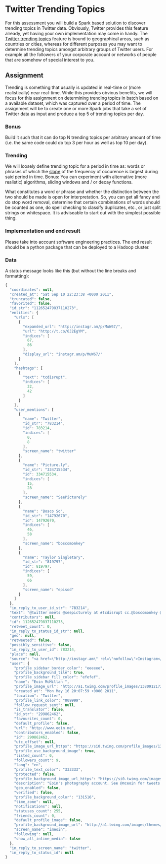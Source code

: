 # Twitter Trending Topics

For this assessment you will build a Spark based solution to discover trending topics in Twitter data. Obviously, Twitter provides this feature already, yet having your own implementation may come in handy. The [Twitter trending topics](https://en.wikipedia.org/wiki/Twitter#Trending_topics) feature is bound to geographical areas, such as countries or cities, whereas for different purposes you may want to determine trending topics amongst arbitrary groups of Twitter users. For example all the followers of your corporate account or networks of people that are somehow of special interest to you.

## Assignment
Trending is something that usually is updated in real-time or (more realistically) near real-time. While this provides obvious benefits, we will focus for this assignment on determining trending topics in batch based on a available dataset, which was captured over a period of time. The assignment will be to create one or more Spark jobs that take a set of Twitter data as input and produce a top 5 of trending topics per day.

### Bonus
Build it such that it can do top N trending topics per arbitrary amount of time (i.e. the same code could do top 3 per hour as well as top 10 per day).

### Trending
We will loosely define trending topic for a period in time as: words or phrases of which the [slope](https://en.wikipedia.org/wiki/Slope) of the frequency of occurence is largest during said period in time. Bonus: You can experiment with alternative (more realistic) algorithms, sliding windows and / or decay functions.

What constitutes a word or phrase and whether the distinction between the two should be made is open for interpretation. So, you can get all fancy and do stop word removal, determine that certain combinations of words should be counted as one, do spell checking to classify duplicates, etc., or just split strings on whitespace. It is adviseable to start out with the simplest possible thing.

### Implementation and end result
Please take into account software engineering practices. The end result should be a python package that can be deployed to a Hadoop cluster.

### Data
A status message looks like this (but without the line breaks and formatting):

```javascript
{
  "coordinates": null,
  "created_at": "Sat Sep 10 22:23:38 +0000 2011",
  "truncated": false,
  "favorited": false,
  "id_str": "112652479837110273",
  "entities": {
    "urls": [
      {
        "expanded_url": "http://instagr.am/p/MuW67/",
        "url": "http://t.co/6J2EgYM",
        "indices": [
          67,
          86
        ],
        "display_url": "instagr.am/p/MuW67/"
      }
    ],
    "hashtags": [
      {
        "text": "tcdisrupt",
        "indices": [
          32,
          42
        ]
      }
    ],
    "user_mentions": [
      {
        "name": "Twitter",
        "id_str": "783214",
        "id": 783214,
        "indices": [
          0,
          8
        ],
        "screen_name": "twitter"
      },
      {
        "name": "Picture.ly",
        "id_str": "334715534",
        "id": 334715534,
        "indices": [
          15,
          28
        ],
        "screen_name": "SeePicturely"
      },
      {
        "name": "Bosco So",
        "id_str": "14792670",
        "id": 14792670,
        "indices": [
          46,
          58
        ],
        "screen_name": "boscomonkey"
      },
      {
        "name": "Taylor Singletary",
        "id_str": "819797",
        "id": 819797,
        "indices": [
          59,
          66
        ],
        "screen_name": "episod"
      }
    ]
  },
  "in_reply_to_user_id_str": "783214",
  "text": "@twitter meets @seepicturely at #tcdisrupt cc.@boscomonkey @episod http://t.co/6J2EgYM",
  "contributors": null,
  "id": 112652479837110273,
  "retweet_count": 0,
  "in_reply_to_status_id_str": null,
  "geo": null,
  "retweeted": false,
  "possibly_sensitive": false,
  "in_reply_to_user_id": 783214,
  "place": null,
  "source": "<a href=\"http://instagr.am\" rel=\"nofollow\">Instagram</a>",
  "user": {
    "profile_sidebar_border_color": "eeeeee",
    "profile_background_tile": true,
    "profile_sidebar_fill_color": "efefef",
    "name": "Eoin McMillan ",
    "profile_image_url": "http://a1.twimg.com/profile_images/1380912173/Screen_shot_2011-06-03_at_7.35.36_PM_normal.png",
    "created_at": "Mon May 16 20:07:59 +0000 2011",
    "location": "Twitter",
    "profile_link_color": "009999",
    "follow_request_sent": null,
    "is_translator": false,
    "id_str": "299862462",
    "favourites_count": 0,
    "default_profile": false,
    "url": "http://www.eoin.me",
    "contributors_enabled": false,
    "id": 299862462,
    "utc_offset": null,
    "profile_image_url_https": "https://si0.twimg.com/profile_images/1380912173/Screen_shot_2011-06-03_at_7.35.36_PM_normal.png",
    "profile_use_background_image": true,
    "listed_count": 0,
    "followers_count": 9,
    "lang": "en",
    "profile_text_color": "333333",
    "protected": false,
    "profile_background_image_url_https": "https://si0.twimg.com/images/themes/theme14/bg.gif",
    "description": "Eoin's photography account. See @mceoin for tweets.",
    "geo_enabled": false,
    "verified": false,
    "profile_background_color": "131516",
    "time_zone": null,
    "notifications": null,
    "statuses_count": 255,
    "friends_count": 0,
    "default_profile_image": false,
    "profile_background_image_url": "http://a1.twimg.com/images/themes/theme14/bg.gif",
    "screen_name": "imeoin",
    "following": null,
    "show_all_inline_media": false
  },
  "in_reply_to_screen_name": "twitter",
  "in_reply_to_status_id": null
}
```